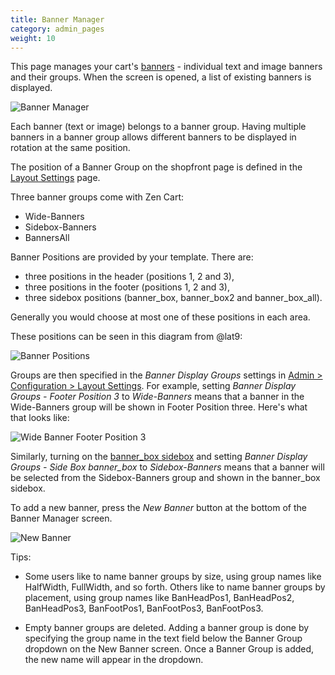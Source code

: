 ```yaml
---
title: Banner Manager
category: admin_pages
weight: 10 
---
```


This page manages your cart's [banners](/user/admin/banner_ads/) - individual text and image banners and their groups.  When the screen is opened, a list of existing banners is displayed. 

![Banner Manager](/images/banner_manager.png)

Each banner (text or image) belongs to a banner group.  Having multiple banners in a banner group allows different banners to be displayed in rotation at the same position.

The position of a Banner Group on the shopfront page is defined in the [Layout Settings](/user/admin_pages/configuration/configuration_layoutsettings/) page. 

Three banner groups come with Zen Cart: 
- Wide-Banners
- Sidebox-Banners
- BannersAll 

Banner Positions are provided by your template.  There are:

- three positions in the header (positions 1, 2 and 3), 
- three positions in the footer (positions 1, 2 and 3), 
- three sidebox positions (banner_box, banner_box2 and banner_box_all). 

Generally you would choose at most one of these positions in each area. 

These positions can be seen in this diagram from @lat9: 

![Banner Positions](/images/banner_positions.jpg)

Groups are then specified in the *Banner Display Groups* settings in [Admin > Configuration > Layout Settings](/user/admin_pages/configuration/configuration_layoutsettings/).  For example, setting *Banner Display Groups - Footer Position 3* to *Wide-Banners* means that a banner in the Wide-Banners group will be shown in Footer Position three. Here's what that looks like: 

![Wide Banner Footer Position 3](/images/banner_footer_position_3.png)

Similarly, turning on the [banner_box sidebox](/user/sideboxes/sidebox_list/) and setting *Banner Display Groups - Side Box banner_box* to *Sidebox-Banners* means that a banner will be selected from the Sidebox-Banners group and shown in the banner_box sidebox. 

To add a new banner, press the *New Banner* button at the bottom of the Banner Manager screen. 

![New Banner](/images/new_banner.png)

Tips: 

- Some users like to name banner groups by size, using group names like HalfWidth, FullWidth, and so forth.  Others like to name banner groups by placement, using group names like BanHeadPos1, BanHeadPos2, BanHeadPos3, BanFootPos1, BanFootPos3, BanFootPos3.

- Empty banner groups are deleted. Adding a banner group is done by specifying the group name in the text field below the Banner Group dropdown on the New Banner screen. Once a Banner Group is added, the new name will appear in the dropdown.

